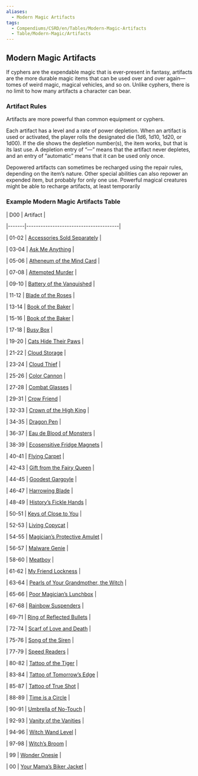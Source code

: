 ```yaml
---
aliases:
  - Modern Magic Artifacts
tags:
  - Compendiums/CSRD/en/Tables/Modern-Magic-Artifacts
  - Table/Modern-Magic/Artifacts
---
```

  
## Modern Magic Artifacts  
If cyphers are the expendable magic that is ever-present in fantasy, artifacts are the more durable magic items that can be used over and over again—tomes of weird magic, magical vehicles, and so on. Unlike cyphers, there is no limit to how many artifacts a character can bear.   
### Artifact Rules   
Artifacts are more powerful than common equipment or cyphers.   
  
Each artifact has a level and a rate of power depletion. When an artifact is used or activated, the player rolls the designated die (1d6, 1d10, 1d20, or 1d00). If the die shows the depletion number(s), the item works, but that is its last use. A depletion entry of “—” means that the artifact never depletes, and an entry of “automatic” means that it can be used only once.   
  
Depowered artifacts can sometimes be recharged using the repair rules, depending on the item’s nature. Other special abilities can also repower an expended item, but probably for only one use. Powerful magical creatures might be able to recharge artifacts, at least temporarily  
  
### Example Modern Magic Artifacts Table  
  
| D00   | Artifact                              |  
|-------|---------------------------------------|  
| 01-02 | [Accessories Sold Separately](Ask-Me-Anything.md)           |  
| 03-04 | [Ask Me Anything](Ask-Me-Anything.md)                       |  
| 05-06 | [Atheneum of the Mind Card](Atheneum-of-the-Mind-Card.md)             |  
| 07-08 | [Attempted Murder](Attempted-Murder.md)                      |  
| 09-10 | [Battery of the Vanquished](Battery-of-the-Vanquished.md)             |  
| 11-12 | [Blade of the Roses](Blade-of-the-Roses.md)                   |  
| 13-14 | [Book of the Baker](Book-of-the-Baker.md)                     |  
| 15-16 | [Book of the Baker](Book-of-the-Baker.md)                         |  
| 17-18 | [Busy Box](Busy-Box.md)                              |  
| 19-20 | [Cats Hide Their Paws](Cats-Hide-Their-Paws.md)                  |  
| 21-22 | [Cloud Storage](Cloud-Storage.md)                         |  
| 23-24 | [Cloud Thief](Cloud-Thief.md)                           |                                                          
| 25-26 | [Color Cannon](Color-Cannon.md)                          |  
| 27-28 | [Combat Glasses](Combat-Glasses.md)                        |  
| 29-31 | [Crow Friend](Crow-Friend.md)                           |  
| 32-33 | [Crown of the High King](Crown-of-the-High-King.md)                |  
| 34-35 | [Dragon Pen](Dragon-Pen.md)                            |  
| 36-37 | [Eau de Blood of Monsters](Eau-de-Blood-of-Monsters.md)              |  
| 38-39 | [Ecosensitive Fridge Magnets](Ecosensitive-Fridge-Magnets.md)           |  
| 40-41 | [Flying Carpet](Flying-Carpet.md)                          |  
| 42-43 | [Gift from the Fairy Queen](Gift-from-the-Fairy-Queen.md)             |  
| 44-45 | [Goodest Gargoyle](Goodest-Gargoyle.md)                      |  
| 46-47 | [Harrowing Blade](Harrowing-Blade.md)                       |  
| 48-49 | [History’s Fickle Hands](Historys-Fickle-Hands.md)                |  
| 50-51 | [Keys of Close to You](Keys-of-Close-to-You.md)                  |  
| 52-53 | [Living Copycat](Living-Copycat.md)                        |  
| 54-55 | [Magician’s Protective Amulet](Magicians-Protective-Amulet.md)          |  
| 56-57 | [Malware Genie](Malware-Genie.md)                         |  
| 58-60 | [Meatboy](Meatboy.md)                               |  
| 61-62 | [My Friend Lockness](My-Friend-Lockness.md)                    |  
| 63-64 | [Pearls of Your Grandmother, the Witch](Pearls-of-Your-Grandmother-the-Witch.md) |  
| 65-66 | [Poor Magician’s Lunchbox](Poor-Magicians-Lunchbox.md)              |  
| 67-68 | [Rainbow Suspenders](Rainbow-Suspenders.md)                    |  
| 69-71 | [Ring of Reflected Bullets](Ring-of-Reflected-Bullets.md)             |  
| 72-74 | [Scarf of Love and Death](Scarf-of-Love-and-Death.md)               |  
| 75-76 | [Song of the Siren](Song-of-the-Siren.md)                     |  
| 77-79 | [Speed Readers](Speed-Readers.md)                         |  
| 80-82 | [Tattoo of the Tiger](Tattoo-of-the-Tiger.md)                   |  
| 83-84 | [Tattoo of Tomorrow’s Edge](Tattoo-of-Tomorrows-Edge.md)             |  
| 85-87 | [Tattoo of True Shot](Tattoo-of-True-Shot.md)                   |  
| 88-89 | [Time is a Circle](Time-is-a-Circle.md)                      |  
| 90-91 | [Umbrella of No-Touch](Umbrella-of-No-Touch.md)                  |  
| 92-93 | [Vanity of the Vanities](Vanity-of-the-Vanities.md)                |  
| 94-96 | [Witch Wand Level](Witch-Wand-Level.md)                            |  
| 97-98 | [Witch’s Broom](Witchs-Broom.md)                         |  
| 99    | [Wonder Onesie](Wonder-Onesie.md)                         |  
| 00    | [Your Mama’s Biker Jacket](Your-Mamas-Biker-Jacket.md)              |  
  
